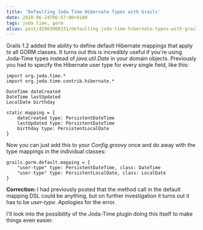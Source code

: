 ```yaml
---
title: 'Defaulting Joda Time Hibernate Types with Grails'
date: 2010-06-24T06:57:00+0100
tags: joda time, gorm
alias: post/42903000331/defaulting-joda-time-hibernate-types-with-grails
---
```


Grails 1.2 added the ability to define default Hibernate mappings that apply to all GORM classes. It turns out this is incredibly useful if you're using Joda-Time types instead of _java.util.Date_ in your domain objects. Previously you had to specify the Hibernate user type for every single field, like this:

    import org.joda.time.*
    import org.joda.time.contrib.hibernate.*

    DateTime dateCreated
    DateTime lastUpdated
    LocalDate birthday

    static mapping = {
        dateCreated type: PersistentDateTime
        lastUpdated type: PersistentDateTime
        birthday type: PersistentLocalDate
    }

Now you can just add this to your _Config.groovy_ once and do away with the type mappings in the individual classes:

    grails.gorm.default.mapping = {
        "user-type" type: PersistentDateTime, class: DateTime
        "user-type" type: PersistentLocalDate, class: LocalDate
    }

**Correction:** I had previously posted that the method call in the default mapping DSL could be anything, but on further investigation it turns out it has to be _user-type_. Apologies for the error.

I'll look into the possibility of the Joda-Time plugin doing this itself to make things even easier.

